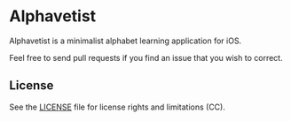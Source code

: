 # Alphavetist

Alphavetist is a minimalist alphabet learning application for iOS.

Feel free to send pull requests if you find an issue that you wish to correct.

## License

See the [LICENSE](LICENSE.md) file for license rights and limitations (CC).